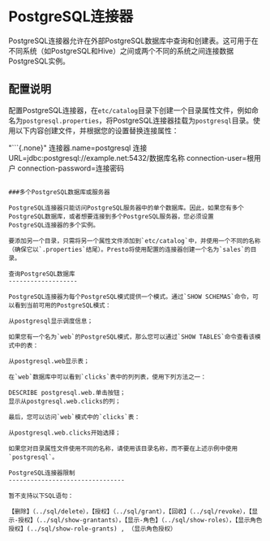 PostgreSQL连接器
====================

PostgreSQL连接器允许在外部PostgreSQL数据库中查询和创建表。这可用于在不同系统（如PostgreSQL和Hive）之间或两个不同的系统之间连接数据
PostgreSQL实例。

配置说明
-------------

配置PostgreSQL连接器，在`etc/catalog`目录下创建一个目录属性文件，例如命名为`postgresql.properties`，将PostgreSQL连接器挂载为`postgresql`目录。使用以下内容创建文件，并根据您的设置替换连接属性：

"```{.none}"
连接器.name=postgresql
连接URL=jdbc:postgresql://example.net:5432/数据库名称
connection-user=根用户
connection-password=连接密码
```

###多个PostgreSQL数据库或服务器

PostgreSQL连接器只能访问PostgreSQL服务器中的单个数据库。因此，如果您有多个PostgreSQL数据库，或者想要连接到多个PostgreSQL服务器，您必须设置
PostgreSQL连接器的多个实例。

要添加另一个目录，只需将另一个属性文件添加到`etc/catalog`中，并使用一个不同的名称（确保它以`.properties`结尾）。Presto将使用配置的连接器创建一个名为`sales`的目录。

查询PostgreSQL数据库
-------------------

PostgreSQL连接器为每个PostgreSQL模式提供一个模式。通过`SHOW SCHEMAS`命令，可以看到当前可用的PostgreSQL模式：

从postgresql显示调度信息；

如果您有一个名为`web`的PostgreSQL模式，那么您可以通过`SHOW TABLES`命令查看该模式中的表：

从postgresql.web显示表；

在`web`数据库中可以看到`clicks`表中的列列表，使用下列方法之一：

DESCRIBE postgresql.web.单击按钮；
显示从postgresql.web.clicks的列；

最后，您可以访问`web`模式中的`clicks`表：

从postgresql.web.clicks开始选择；

如果您对目录属性文件使用不同的名称，请使用该目录名称，而不要在上述示例中使用`postgresql`。

PostgreSQL连接器限制
--------------------------------

暂不支持以下SQL语句：

【删除】（../sql/delete），【授权】（../sql/grant），【回收】（../sql/revoke），【显示-授权】（../sql/show-grantants），【显示-角色】（../sql/show-roles），【显示角色授权】(../sql/show-role-grants) , （显示角色授权）
